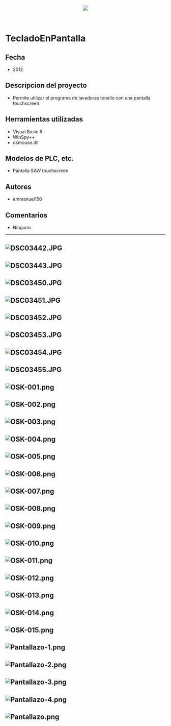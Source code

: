 <br/>
<p align="center">
  <img src="https://avatars2.githubusercontent.com/u/15052789?v=3&s=200">
</p>
<br/>

# TecladoEnPantalla

## Fecha
* 2012

## Descripcion del proyecto
* Permite utilizar el programa de lavadoras tonello con una pantalla touchscreen.

## Herramientas utilizadas
* Visual Basic 6
* WinSpy++
* dsmouse.dll

## Modelos de PLC, etc.
* Pantalla SAW touchscreen

## Autores
* emmanuel156

## Comentarios
* Ninguno

---
![DSC03442.JPG](/Fotos/DSC03442.JPG)
---
![DSC03443.JPG](/Fotos/DSC03443.JPG)
---
![DSC03450.JPG](/Fotos/DSC03450.JPG)
---
![DSC03451.JPG](/Fotos/DSC03451.JPG)
---
![DSC03452.JPG](/Fotos/DSC03452.JPG)
---
![DSC03453.JPG](/Fotos/DSC03453.JPG)
---
![DSC03454.JPG](/Fotos/DSC03454.JPG)
---
![DSC03455.JPG](/Fotos/DSC03455.JPG)
---
![OSK-001.png](/Fotos/OSK-001.png)
---
![OSK-002.png](/Fotos/OSK-002.png)
---
![OSK-003.png](/Fotos/OSK-003.png)
---
![OSK-004.png](/Fotos/OSK-004.png)
---
![OSK-005.png](/Fotos/OSK-005.png)
---
![OSK-006.png](/Fotos/OSK-006.png)
---
![OSK-007.png](/Fotos/OSK-007.png)
---
![OSK-008.png](/Fotos/OSK-008.png)
---
![OSK-009.png](/Fotos/OSK-009.png)
---
![OSK-010.png](/Fotos/OSK-010.png)
---
![OSK-011.png](/Fotos/OSK-011.png)
---
![OSK-012.png](/Fotos/OSK-012.png)
---
![OSK-013.png](/Fotos/OSK-013.png)
---
![OSK-014.png](/Fotos/OSK-014.png)
---
![OSK-015.png](/Fotos/OSK-015.png)
---
![Pantallazo-1.png](/Fotos/Pantallazo-1.png)
---
![Pantallazo-2.png](/Fotos/Pantallazo-2.png)
---
![Pantallazo-3.png](/Fotos/Pantallazo-3.png)
---
![Pantallazo-4.png](/Fotos/Pantallazo-4.png)
---
![Pantallazo.png](/Fotos/Pantallazo.png)
---
